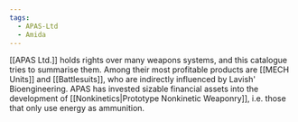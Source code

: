```yaml
---
tags:
  - APAS-Ltd
  - Amida
---
```

[[APAS Ltd.]] holds rights over many weapons systems, and this catalogue tries to summarise them.
Among their most profitable products are [[MECH Units]] and [[Battlesuits]], who are indirectly influenced by Lavish' Bioengineering. 
APAS has invested sizable financial assets into the development of [[Nonkinetics|Prototype Nonkinetic Weaponry]], i.e. those that only use energy as ammunition. 